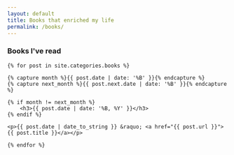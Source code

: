 ```yaml
---
layout: default
title: Books that enriched my life
permalink: /books/
---
```


<div class="post">
    <h3>Books I've read</h3>

    {% for post in site.categories.books %}

	{% capture month %}{{ post.date | date: '%B' }}{% endcapture %}
	{% capture next_month %}{{ post.next.date | date: '%B' }}{% endcapture %}

	{% if month != next_month %}
		<h3>{{ post.date | date: '%B, %Y' }}</h3>
	{% endif %}

	<p>{{ post.date | date_to_string }} &raquo; <a href="{{ post.url }}">{{ post.title }}</a></p>

    {% endfor %}
</div>
